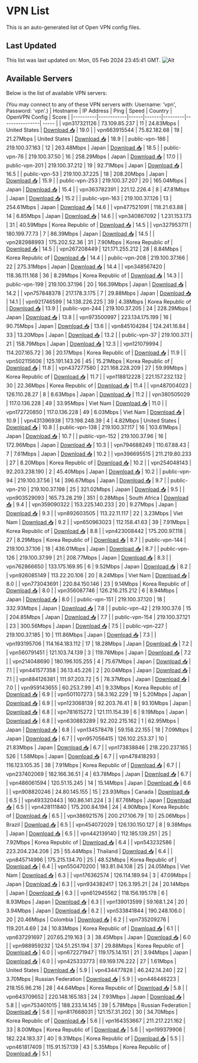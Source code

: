 # VPN List

This is an auto-generated list of Open VPN config files.

## Last Updated

This list was last updated on: Mon, 05 Feb 2024 23:45:41 GMT.
![Alt](https://repobeats.axiom.co/api/embed/186b98318ef1479477931607c1ad7d823f12451f.svg "Repobeats analytics image")

## Available Servers

Below is the list of available VPN servers:

(You may connect to any of these VPN servers with: Username: 'vpn', Password: 'vpn'.)
| Hostname | IP Address | Ping | Speed | Country | OpenVPN Config | Score |
|----------|------------|------|-------|---------|----------------| ----- |
| vpn317321126 | 73.109.85.237 | 11 | 24.83Mbps | United States | [Download 📥](./configs/server_0_US.ovpn) | 19.0 |
| vpn663915544 | 75.82.182.68 | 19 | 21.27Mbps | United States | [Download 📥](./configs/server_1_US.ovpn) | 18.9 |
| public-vpn-186 | 219.100.37.163 | 12 | 263.48Mbps | Japan | [Download 📥](./configs/server_2_JP.ovpn) | 18.5 |
| public-vpn-76 | 219.100.37.50 | 16 | 258.29Mbps | Japan | [Download 📥](./configs/server_3_JP.ovpn) | 17.0 |
| public-vpn-201 | 219.100.37.212 | 19 | 92.71Mbps | Japan | [Download 📥](./configs/server_4_JP.ovpn) | 16.5 |
| public-vpn-53 | 219.100.37.225 | 18 | 208.20Mbps | Japan | [Download 📥](./configs/server_5_JP.ovpn) | 15.9 |
| public-vpn-253 | 219.100.37.207 | 20 | 165.04Mbps | Japan | [Download 📥](./configs/server_6_JP.ovpn) | 15.4 |
| vpn363782391 | 221.12.226.4 | 8 | 47.81Mbps | Japan | [Download 📥](./configs/server_7_JP.ovpn) | 15.2 |
| public-vpn-163 | 219.100.37.126 | 13 | 254.61Mbps | Japan | [Download 📥](./configs/server_8_JP.ovpn) | 14.6 |
| vpn477521091 | 118.21.63.88 | 14 | 6.85Mbps | Japan | [Download 📥](./configs/server_9_JP.ovpn) | 14.6 |
| vpn340867092 | 1.231.153.173 | 31 | 40.59Mbps | Korea Republic of | [Download 📥](./configs/server_10_KR.ovpn) | 14.5 |
| vpn327953711 | 180.199.77.73 | 7 | 86.39Mbps | Japan | [Download 📥](./configs/server_11_JP.ovpn) | 14.5 |
| vpn282988993 | 175.202.52.36 | 31 | 7.90Mbps | Korea Republic of | [Download 📥](./configs/server_12_KR.ovpn) | 14.5 |
| vpn267208449 | 121.171.255.212 | 28 | 8.84Mbps | Korea Republic of | [Download 📥](./configs/server_13_KR.ovpn) | 14.4 |
| public-vpn-208 | 219.100.37.166 | 22 | 275.31Mbps | Japan | [Download 📥](./configs/server_14_JP.ovpn) | 14.4 |
| vpn348567420 | 118.36.111.168 | 36 | 8.29Mbps | Korea Republic of | [Download 📥](./configs/server_15_KR.ovpn) | 14.3 |
| public-vpn-199 | 219.100.37.196 | 20 | 166.39Mbps | Japan | [Download 📥](./configs/server_16_JP.ovpn) | 14.2 |
| vpn757848378 | 217.178.3.175 | 7 | 29.88Mbps | Japan | [Download 📥](./configs/server_17_JP.ovpn) | 14.1 |
| vpn921746599 | 14.138.226.225 | 39 | 4.38Mbps | Korea Republic of | [Download 📥](./configs/server_18_KR.ovpn) | 13.9 |
| public-vpn-244 | 219.100.37.205 | 24 | 228.29Mbps | Japan | [Download 📥](./configs/server_19_JP.ovpn) | 13.8 |
| vpn973500997 | 223.134.175.199 | 16 | 90.75Mbps | Japan | [Download 📥](./configs/server_20_JP.ovpn) | 13.6 |
| vpn845104284 | 124.241.16.84 | 33 | 13.20Mbps | Japan | [Download 📥](./configs/server_21_JP.ovpn) | 13.2 |
| public-vpn-37 | 219.100.37.1 | 21 | 158.79Mbps | Japan | [Download 📥](./configs/server_22_JP.ovpn) | 12.3 |
| vpn121079994 | 114.207.165.72 | 36 | 20.17Mbps | Korea Republic of | [Download 📥](./configs/server_23_KR.ovpn) | 11.9 |
| vpn502115606 | 125.191.143.26 | 45 | 15.21Mbps | Korea Republic of | [Download 📥](./configs/server_24_KR.ovpn) | 11.8 |
| vpn437277580 | 221.168.228.209 | 27 | 59.99Mbps | Korea Republic of | [Download 📥](./configs/server_25_KR.ovpn) | 11.7 |
| vpn118812228 | 221.157.232.132 | 30 | 22.36Mbps | Korea Republic of | [Download 📥](./configs/server_26_KR.ovpn) | 11.4 |
| vpn487004023 | 126.110.28.27 | 8 | 8.63Mbps | Japan | [Download 📥](./configs/server_27_JP.ovpn) | 11.2 |
| vpn380505029 | 117.0.136.228 | 49 | 33.95Mbps | Viet Nam | [Download 📥](./configs/server_28_VN.ovpn) | 11.0 |
| vpn172720850 | 117.0.136.228 | 49 | 6.03Mbps | Viet Nam | [Download 📥](./configs/server_29_VN.ovpn) | 10.9 |
| vpn431396938 | 173.198.248.39 | 4 | 4.82Mbps | United States | [Download 📥](./configs/server_30_US.ovpn) | 10.8 |
| public-vpn-138 | 219.100.37.117 | 16 | 103.61Mbps | Japan | [Download 📥](./configs/server_31_JP.ovpn) | 10.7 |
| public-vpn-152 | 219.100.37.96 | 16 | 172.96Mbps | Japan | [Download 📥](./configs/server_32_JP.ovpn) | 10.3 |
| vpn794688249 | 110.67.88.43 | 7 | 7.61Mbps | Japan | [Download 📥](./configs/server_33_JP.ovpn) | 10.2 |
| vpn396695515 | 211.219.80.233 | 27 | 8.20Mbps | Korea Republic of | [Download 📥](./configs/server_34_KR.ovpn) | 10.2 |
| vpn254048143 | 92.203.238.190 | 2 | 45.40Mbps | Japan | [Download 📥](./configs/server_35_JP.ovpn) | 10.2 |
| public-vpn-94 | 219.100.37.56 | 14 | 396.67Mbps | Japan | [Download 📥](./configs/server_36_JP.ovpn) | 9.7 |
| public-vpn-210 | 219.100.37.198 | 25 | 321.02Mbps | Japan | [Download 📥](./configs/server_37_JP.ovpn) | 9.5 |
| vpn903529093 | 165.73.28.219 | 351 | 0.28Mbps | South Africa | [Download 📥](./configs/server_38_ZA.ovpn) | 9.4 |
| vpn359090322 | 153.225.140.233 | 20 | 9.27Mbps | Japan | [Download 📥](./configs/server_39_JP.ovpn) | 9.3 |
| vpn892603505 | 113.22.11.117 | 22 | 3.23Mbps | Viet Nam | [Download 📥](./configs/server_40_VN.ovpn) | 9.2 |
| vpn650963023 | 112.158.41.63 | 39 | 7.91Mbps | Korea Republic of | [Download 📥](./configs/server_41_KR.ovpn) | 8.8 |
| vpn423008442 | 175.200.97.118 | 27 | 8.29Mbps | Korea Republic of | [Download 📥](./configs/server_42_KR.ovpn) | 8.7 |
| public-vpn-144 | 219.100.37.106 | 18 | 436.01Mbps | Japan | [Download 📥](./configs/server_43_JP.ovpn) | 8.7 |
| public-vpn-126 | 219.100.37.99 | 21 | 208.77Mbps | Japan | [Download 📥](./configs/server_44_JP.ovpn) | 8.3 |
| vpn762866650 | 133.175.169.95 | 6 | 9.52Mbps | Japan | [Download 📥](./configs/server_45_JP.ovpn) | 8.2 |
| vpn926085149 | 113.22.20.106 | 20 | 8.24Mbps | Viet Nam | [Download 📥](./configs/server_46_VN.ovpn) | 8.0 |
| vpn773043691 | 220.84.150.146 | 23 | 9.14Mbps | Korea Republic of | [Download 📥](./configs/server_47_KR.ovpn) | 8.0 |
| vpn356087746 | 126.216.215.212 | 6 | 8.94Mbps | Japan | [Download 📥](./configs/server_48_JP.ovpn) | 8.0 |
| public-vpn-151 | 219.100.37.120 | 18 | 332.93Mbps | Japan | [Download 📥](./configs/server_49_JP.ovpn) | 7.8 |
| public-vpn-42 | 219.100.37.6 | 15 | 204.85Mbps | Japan | [Download 📥](./configs/server_50_JP.ovpn) | 7.7 |
| public-vpn-154 | 219.100.37.121 | 23 | 300.56Mbps | Japan | [Download 📥](./configs/server_51_JP.ovpn) | 7.5 |
| public-vpn-227 | 219.100.37.185 | 10 | 111.86Mbps | Japan | [Download 📥](./configs/server_52_JP.ovpn) | 7.3 |
| vpn193195706 | 114.164.183.112 | 17 | 18.28Mbps | Japan | [Download 📥](./configs/server_53_JP.ovpn) | 7.2 |
| vpn560791451 | 121.103.74.139 | 3 | 119.78Mbps | Japan | [Download 📥](./configs/server_54_JP.ovpn) | 7.2 |
| vpn214048690 | 180.196.105.255 | 4 | 75.67Mbps | Japan | [Download 📥](./configs/server_55_JP.ovpn) | 7.1 |
| vpn441577358 | 36.13.45.226 | 2 | 20.04Mbps | Japan | [Download 📥](./configs/server_56_JP.ovpn) | 7.1 |
| vpn884126381 | 111.97.203.72 | 5 | 78.37Mbps | Japan | [Download 📥](./configs/server_57_JP.ovpn) | 7.0 |
| vpn959143655 | 60.253.7.99 | 41 | 9.33Mbps | Korea Republic of | [Download 📥](./configs/server_58_KR.ovpn) | 6.9 |
| vpn501107273 | 58.3.162.229 | 19 | 5.20Mbps | Japan | [Download 📥](./configs/server_59_JP.ovpn) | 6.9 |
| vpn123068139 | 92.203.76.41 | 8 | 93.10Mbps | Japan | [Download 📥](./configs/server_60_JP.ovpn) | 6.8 |
| vpn781615272 | 121.111.154.39 | 6 | 9.19Mbps | Japan | [Download 📥](./configs/server_61_JP.ovpn) | 6.8 |
| vpn630883289 | 92.202.215.162 | 1 | 62.95Mbps | Japan | [Download 📥](./configs/server_62_JP.ovpn) | 6.8 |
| vpn134578478 | 59.158.22.155 | 18 | 7.09Mbps | Japan | [Download 📥](./configs/server_63_JP.ovpn) | 6.7 |
| vpn957056415 | 126.102.253.37 | 10 | 21.83Mbps | Japan | [Download 📥](./configs/server_64_JP.ovpn) | 6.7 |
| vpn173838846 | 218.220.237.165 | 526 | 1.58Mbps | Japan | [Download 📥](./configs/server_65_JP.ovpn) | 6.7 |
| vpn478418293 | 116.123.105.35 | 38 | 7.91Mbps | Korea Republic of | [Download 📥](./configs/server_66_KR.ovpn) | 6.7 |
| vpn237402069 | 182.166.36.51 | 4 | 63.78Mbps | Japan | [Download 📥](./configs/server_67_JP.ovpn) | 6.7 |
| vpn486061594 | 120.51.15.245 | 14 | 15.14Mbps | Japan | [Download 📥](./configs/server_68_JP.ovpn) | 6.6 |
| vpn908820246 | 24.80.145.155 | 15 | 23.93Mbps | Canada | [Download 📥](./configs/server_69_CA.ovpn) | 6.5 |
| vpn493320443 | 160.86.141.224 | 3 | 87.76Mbps | Japan | [Download 📥](./configs/server_70_JP.ovpn) | 6.5 |
| vpn428111840 | 175.200.84.194 | 24 | 4.90Mbps | Korea Republic of | [Download 📥](./configs/server_71_KR.ovpn) | 6.5 |
| vpn386921576 | 200.217.106.79 | 10 | 25.06Mbps | Brazil | [Download 📥](./configs/server_72_BR.ovpn) | 6.5 |
| vpn454072029 | 126.130.150.127 | 8 | 9.38Mbps | Japan | [Download 📥](./configs/server_73_JP.ovpn) | 6.5 |
| vpn442139140 | 112.185.139.251 | 25 | 7.92Mbps | Korea Republic of | [Download 📥](./configs/server_74_KR.ovpn) | 6.4 |
| vpn543232586 | 223.204.234.208 | 25 | 55.44Mbps | Thailand | [Download 📥](./configs/server_75_TH.ovpn) | 6.4 |
| vpn845714996 | 175.215.134.70 | 25 | 48.52Mbps | Korea Republic of | [Download 📥](./configs/server_76_KR.ovpn) | 6.4 |
| vpn550470200 | 183.81.94.108 | 25 | 24.05Mbps | Viet Nam | [Download 📥](./configs/server_77_VN.ovpn) | 6.3 |
| vpn176362574 | 126.114.189.94 | 3 | 47.09Mbps | Japan | [Download 📥](./configs/server_78_JP.ovpn) | 6.3 |
| vpn934382417 | 126.3.195.21 | 24 | 20.14Mbps | Japan | [Download 📥](./configs/server_79_JP.ovpn) | 6.3 |
| vpn612945562 | 118.156.195.178 | 6 | 8.93Mbps | Japan | [Download 📥](./configs/server_80_JP.ovpn) | 6.3 |
| vpn139013599 | 59.168.1.24 | 20 | 3.94Mbps | Japan | [Download 📥](./configs/server_81_JP.ovpn) | 6.2 |
| vpn533841844 | 190.248.106.0 | 20 | 20.46Mbps | Colombia | [Download 📥](./configs/server_82_CO.ovpn) | 6.2 |
| vpn735209276 | 119.201.4.69 | 24 | 10.83Mbps | Korea Republic of | [Download 📥](./configs/server_83_KR.ovpn) | 6.1 |
| vpn637291697 | 207.65.219.163 | 3 | 38.45Mbps | Japan | [Download 📥](./configs/server_84_JP.ovpn) | 6.0 |
| vpn988959232 | 124.51.251.194 | 37 | 29.88Mbps | Korea Republic of | [Download 📥](./configs/server_85_KR.ovpn) | 6.0 |
| vpn672271947 | 119.175.14.151 | 21 | 3.94Mbps | Japan | [Download 📥](./configs/server_86_JP.ovpn) | 6.0 |
| vpn425333773 | 69.169.176.222 | 27 | 1.61Mbps | United States | [Download 📥](./configs/server_87_US.ovpn) | 5.9 |
| vpn434477828 | 46.242.14.240 | 22 | 3.70Mbps | Russian Federation | [Download 📥](./configs/server_88_RU.ovpn) | 5.9 |
| vpn446446223 | 218.155.96.216 | 28 | 44.64Mbps | Korea Republic of | [Download 📥](./configs/server_89_KR.ovpn) | 5.8 |
| vpn643709652 | 220.148.165.183 | 24 | 7.93Mbps | Japan | [Download 📥](./configs/server_90_JP.ovpn) | 5.8 |
| vpn753401015 | 188.233.14.145 | 39 | 5.78Mbps | Russian Federation | [Download 📥](./configs/server_91_RU.ovpn) | 5.6 |
| vpn817668031 | 121.157.31.202 | 30 | 34.70Mbps | Korea Republic of | [Download 📥](./configs/server_92_KR.ovpn) | 5.6 |
| vpn164353667 | 211.217.221.162 | 33 | 8.00Mbps | Korea Republic of | [Download 📥](./configs/server_93_KR.ovpn) | 5.6 |
| vpn199379906 | 182.224.183.37 | 40 | 9.31Mbps | Korea Republic of | [Download 📥](./configs/server_94_KR.ovpn) | 5.5 |
| vpn461817409 | 115.91.157.139 | 43 | 5.35Mbps | Korea Republic of | [Download 📥](./configs/server_95_KR.ovpn) | 5.1 |
